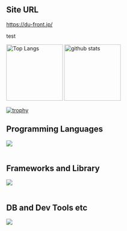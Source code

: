 ## Site URL
https://du-front.jp/

test


<p align="left"> 
  <img alt="Top Langs" height="150px" src="https://github-readme-stats.vercel.app/api/top-langs/?username=uchi-lowlow&layout=compact&count_private=true&show_icons=true&theme=onedark" />
  <img alt="github stats" height="150px" src="https://github-readme-stats.vercel.app/api?username=uchi-lowlow&count_private=true&show_icons=true&show_icons=true&theme=onedark" />
</p>

[![trophy](https://github-profile-trophy.vercel.app/?username=uchi-lowlow&theme=onedark&column=7
)](https://github.com/ryo-ma/github-profile-trophy)


## Programming Languages

<img src="https://skillicons.dev/icons?i=html,css,js,php," /> <br /><br />

## Frameworks and Library

<img src="https://skillicons.dev/icons?i=wordpress" /> <br /><br />

## DB and Dev Tools etc

<img src="https://skillicons.dev/icons?i=mysql,postgresql,docker,git,github,vscode,figma" /> <br /><br />

